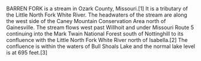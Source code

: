 BARREN FORK is a stream in Ozark County, Missouri.[1] It is a tributary of the Little North Fork White River. The headwaters of the stream are along the west side of the Caney Mountain Conservation Area north of Gainesville. The stream flows west past Willhoit and under Missouri Route 5 continuing into the Mark Twain National Forest south of Nottinghill to its confluence with the Little North Fork White River north of Isabella.[2] The confluence is within the waters of Bull Shoals Lake and the normal lake level is at 695 feet.[3]
